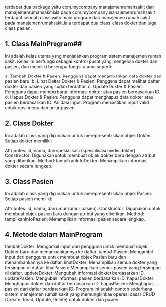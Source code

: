 terdapat dua package yaitu com.mycompany.manajemenrumahsakit dan manajemenrumahsakit.lala
pada com.mycompany.manajemenrumahsakit terdapat sebuah class yaitu main program dari manajemen rumah sakit
pada manajemenrumahsakit.lala terdapat dua class, class dokter dan juga class pasien.
 
 ## 1. Class MainProgram##
 
Ini adalah kelas utama yang menjalankan program sistem manajemen rumah sakit. Kelas ini berfungsi sebagai kontrol pusat yang mengelola dokter dan pasien, dan memiliki beberapa fungsi utama seperti:

a. Tambah Dokter & Pasien: Pengguna dapat menambahkan data dokter dan pasien baru.
b. Lihat Daftar Dokter & Pasien: Pengguna dapat melihat daftar dokter dan pasien yang sudah terdaftar.
c. Update Dokter & Pasien: Pengguna dapat memperbarui informasi dokter atau pasien berdasarkan ID.
d. Hapus Dokter & Pasien: Pengguna dapat menghapus data dokter atau pasien berdasarkan ID.
Validasi Input: Program memastikan input valid untuk opsi menu dan umur pasien.

## 2. Class Dokter
Ini adalah class yang digunakan untuk merepresentasikan objek Dokter. Setiap dokter memiliki:

Attributes: id, nama, dan spesialisasi (spesialisasi medis dokter).
Constructor: Digunakan untuk membuat objek dokter baru dengan atribut yang diberikan.
Method:
tampilkanInfoDokter: Menampilkan informasi dokter secara lengkap.

## 3. Class Pasien
Ini adalah class yang digunakan untuk merepresentasikan objek Pasien. Setiap pasien memiliki:

Attributes: id, nama, dan umur (umur pasien).
Constructor: Digunakan untuk membuat objek pasien baru dengan atribut yang diberikan.
Method:
tampilkanInfoPasien: Menampilkan informasi pasien secara lengkap.

## 4. Metode dalam MainProgram
   
tambahDokter: Mengambil input dari pengguna untuk membuat objek Dokter baru dan menambahkannya ke daftar.
tambahPasien: Mengambil input dari pengguna untuk membuat objek Pasien baru dan menambahkannya ke daftar.
lihatDokter: Menampilkan semua dokter yang tersimpan di daftar.
lihatPasien: Menampilkan semua pasien yang tersimpan di daftar.
updateDokter: Mengubah informasi dokter berdasarkan ID.
updatePasien: Mengubah informasi pasien berdasarkan ID.
hapusDokter: Menghapus dokter dari daftar berdasarkan ID.
hapusPasien: Menghapus pasien dari daftar berdasarkan ID.
Program ini adalah contoh sederhana sistem manajemen rumah sakit yang memungkinkan operasi dasar CRUD (Create, Read, Update, Delete) untuk dokter dan pasien.
